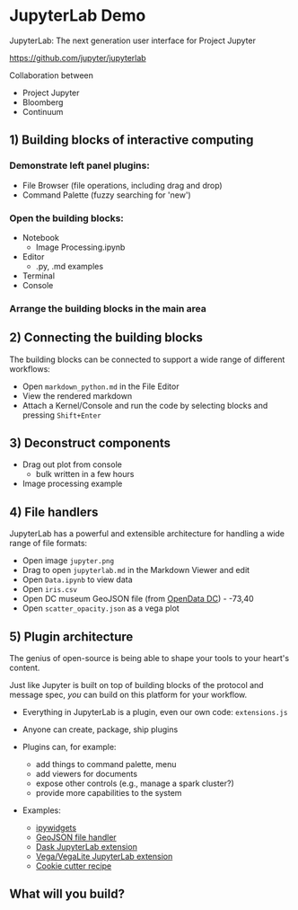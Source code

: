 # JupyterLab Demo

JupyterLab: The next generation user interface for Project Jupyter

https://github.com/jupyter/jupyterlab

Collaboration between
* Project Jupyter
* Bloomberg
* Continuum

## 1) Building blocks of interactive computing

### Demonstrate left panel plugins:

* File Browser (file operations, including drag and drop)
* Command Palette (fuzzy searching for 'new')

### Open the building blocks:

* Notebook
  - Image Processing.ipynb
* Editor
  - .py, .md examples
* Terminal
* Console

### Arrange the building blocks in the main area

## 2) Connecting the building blocks

The building blocks can be connected to support a wide range of different workflows:

* Open `markdown_python.md` in the File Editor
* View the rendered markdown
* Attach a Kernel/Console and run the code by selecting blocks and pressing
  `Shift+Enter`

## 3) Deconstruct components

* Drag out plot from console
  - bulk written in a few hours
* Image processing example


## 4) File handlers

JupyterLab has a powerful and extensible architecture for handling a wide range of file formats:

* Open image `jupyter.png`
* Drag to open `jupyterlab.md` in the Markdown Viewer and edit
* Open `Data.ipynb` to view data
* Open `iris.csv`
* Open DC museum GeoJSON file (from [OpenData DC](http://opendata.dc.gov/datasets/2e65fc16edc3481989d2cc17e6f8c533_54)) - -73,40
* Open `scatter_opacity.json` as a vega plot

## 5) Plugin architecture

The genius of open-source is being able to shape your tools to your heart's content.

Just like Jupyter is built on top of building blocks of the protocol and message spec, *you* can build on this platform for your workflow.

* Everything in JupyterLab is a plugin, even our own code: `extensions.js`
* Anyone can create, package, ship plugins
* Plugins can, for example:
  - add things to command palette, menu
  - add viewers for documents
  - expose other controls (e.g., manage a spark cluster?)
  - provide more capabilities to the system

* Examples:
  - [ipywidgets](https://github.com/ipython/ipywidgets)
  - [GeoJSON file handler](https://github.com/jupyter/jupyterlab_geojson)
  - [Dask JupyterLab extension](https://github.com/dask/dask-labextension)
  - [Vega/VegaLite JupyterLab extension](https://github.com/ellisonbg/jupyterlab_vega)
  - [Cookie cutter recipe](https://github.com/jupyter/jupyterlab-extension-cookiecutter-ts)

## What will you build?


